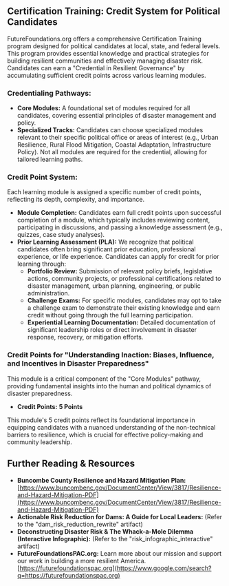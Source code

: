 ## **Certification Training: Credit System for Political Candidates**

FutureFoundations.org offers a comprehensive Certification Training program designed for political candidates at local, state, and federal levels. This program provides essential knowledge and practical strategies for building resilient communities and effectively managing disaster risk. Candidates can earn a "Credential in Resilient Governance" by accumulating sufficient credit points across various learning modules.

### **Credentialing Pathways:**

* **Core Modules:** A foundational set of modules required for all candidates, covering essential principles of disaster management and policy.  
* **Specialized Tracks:** Candidates can choose specialized modules relevant to their specific political office or areas of interest (e.g., Urban Resilience, Rural Flood Mitigation, Coastal Adaptation, Infrastructure Policy). Not all modules are required for the credential, allowing for tailored learning paths.

### **Credit Point System:**

Each learning module is assigned a specific number of credit points, reflecting its depth, complexity, and importance.

* **Module Completion:** Candidates earn full credit points upon successful completion of a module, which typically includes reviewing content, participating in discussions, and passing a knowledge assessment (e.g., quizzes, case study analyses).  
* **Prior Learning Assessment (PLA):** We recognize that political candidates often bring significant prior education, professional experience, or life experience. Candidates can apply for credit for prior learning through:  
  * **Portfolio Review:** Submission of relevant policy briefs, legislative actions, community projects, or professional certifications related to disaster management, urban planning, engineering, or public administration.  
  * **Challenge Exams:** For specific modules, candidates may opt to take a challenge exam to demonstrate their existing knowledge and earn credit without going through the full learning participation.  
  * **Experiential Learning Documentation:** Detailed documentation of significant leadership roles or direct involvement in disaster response, recovery, or mitigation efforts.

### **Credit Points for "Understanding Inaction: Biases, Influence, and Incentives in Disaster Preparedness"**

This module is a critical component of the "Core Modules" pathway, providing fundamental insights into the human and political dynamics of disaster preparedness.

* **Credit Points:** **5 Points**

This module's 5 credit points reflect its foundational importance in equipping candidates with a nuanced understanding of the non-technical barriers to resilience, which is crucial for effective policy-making and community leadership.

## **Further Reading & Resources**

* **Buncombe County Resilience and Hazard Mitigation Plan:** [https://www.buncombenc.gov/DocumentCenter/View/3817/Resilience-and-Hazard-Mitigation-PDF](https://www.buncombenc.gov/DocumentCenter/View/3817/Resilience-and-Hazard-Mitigation-PDF)  
* **Actionable Risk Reduction for Dams: A Guide for Local Leaders:** (Refer to the "dam\_risk\_reduction\_rewrite" artifact)  
* **Deconstructing Disaster Risk & The Whack-a-Mole Dilemma (Interactive Infographic):** (Refer to the "risk\_infographic\_interactive" artifact)  
* **FutureFoundationsPAC.org:** Learn more about our mission and support our work in building a more resilient America. [https://futurefoundationspac.org](https://www.google.com/search?q=https://futurefoundationspac.org)